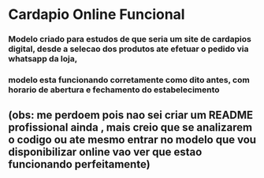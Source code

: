 # Cardapio Online Funcional
### Modelo criado para estudos de que seria um site de cardapios digital, desde a selecao dos produtos ate efetuar o pedido via whatsapp da loja,
### modelo esta funcionando corretamente como dito antes, com horario de abertura e fechamento do estabelecimento

## (obs: me perdoem pois nao sei criar um README profissional ainda , mais creio que se analizarem o codigo ou ate mesmo entrar no modelo que vou disponibilizar online vao ver que estao funcionando perfeitamente)
